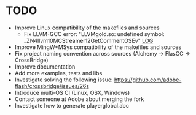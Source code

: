 TODO
====

* Improve Linux compatibility of the makefiles and sources
  * Fix LLVM-GCC error: "LLVMgold.so: undefined symbol: _ZN4llvm10MCStreamer12GetCommentOSEv" [LOG](https://s3.amazonaws.com/archive.travis-ci.org/jobs/24382789/log.txt)
* Improve MingW+MSys compatibility of the makefiles and sources
* Fix project naming convention across sources (Alchemy -> FlasCC -> CrossBridge)
* Improve documentation
* Add more examples, tests and libs
* Investigate solving the following issue: https://github.com/adobe-flash/crossbridge/issues/26s
* Introduce multi-OS CI (Linux, OSX, Windows)
* Contact someone at Adobe about merging the fork
* Investigate how to generate playerglobal.abc